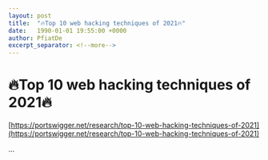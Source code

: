 ```yaml
---
layout: post
title:  "🔥Top 10 web hacking techniques of 2021🔥"
date:   1990-01-01 19:55:00 +0000
author: PfiatDe
excerpt_separator: <!--more-->
---
```


# 🔥Top 10 web hacking techniques of 2021🔥
[https://portswigger.net/research/top-10-web-hacking-techniques-of-2021](https://portswigger.net/research/top-10-web-hacking-techniques-of-2021)

...
<!--more-->
